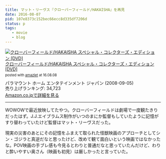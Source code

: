 ```yaml
---
title: マット・リーヴス『クローバーフィールド/HAKAISHA』を再見
date: 2016-08-07
pid: 107e8373c152bec66ecc8d335df7206d
status: p
tags:
   - movie
   - blog
---
```


<div class="amazlet-box" style="margin-bottom:0px;"><div class="amazlet-image" style="float:left;margin:0px 12px 1px 0px;"><a href="http://www.amazon.co.jp/exec/obidos/ASIN/B001B9CMQE/dotimpact-22/ref=nosim/" name="amazletlink" target="_blank"><img src="http://ecx.images-amazon.com/images/I/51XyCVCn4CL._SL160_.jpg" alt="クローバーフィールド/HAKAISHA スペシャル・コレクターズ・エディション [DVD]" style="border: none;" /></a></div><div class="amazlet-info" style="line-height:120%; margin-bottom: 10px"><div class="amazlet-name" style="margin-bottom:10px;line-height:120%"><a href="http://www.amazon.co.jp/exec/obidos/ASIN/B001B9CMQE/dotimpact-22/ref=nosim/" name="amazletlink" target="_blank">クローバーフィールド/HAKAISHA スペシャル・コレクターズ・エディション [DVD]</a><div class="amazlet-powered-date" style="font-size:80%;margin-top:5px;line-height:120%">posted with <a href="http://www.amazlet.com/" title="amazlet" target="_blank">amazlet</a> at 16.08.08</div></div><div class="amazlet-detail">パラマウント ホーム エンタテインメント ジャパン (2008-09-05)<br />売り上げランキング: 34,723<br /></div><div class="amazlet-sub-info" style="float: left;"><div class="amazlet-link" style="margin-top: 5px"><a href="http://www.amazon.co.jp/exec/obidos/ASIN/B001B9CMQE/dotimpact-22/ref=nosim/" name="amazletlink" target="_blank">Amazon.co.jpで詳細を見る</a></div></div></div><div class="amazlet-footer" style="clear: left"></div></div>

---- 

WOWOWで最近放映してたやつ。クローバーフィールドは劇場で一度観たきりだったはず。J.J.エイブラムス制作がいつのまにか監督もしていたように記憶がすり替わっていたけど監督はマット・リーヴスだった。

現実の災害のあとにその記憶をふまえて取られた怪獣映画のアプローチとしてシン・ゴジラと真逆だなと思ったけど、改めて観て面白いという映画ではなかったな。POV映画の手ブレ感も今見るとわりと普通だなと思っていたんだけど、わりと酔いやすい奥さん（映画も初見）は厳しかったと言っていた。
